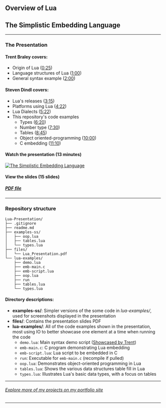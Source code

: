 ## Overview of Lua
## The Simplistic Embedding Language

---

### The Presentation 
#### Trent Braley covers:
* Origin of Lua ([0:25](https://www.youtube.com/watch?v=QQ7Gw4il9Ow&t=25s))
* Language structures of Lua ([1:00](https://www.youtube.com/watch?v=QQ7Gw4il9Ow&t=60s))
* General syntax example ([2:00](https://www.youtube.com/watch?v=QQ7Gw4il9Ow&t=120s))

#### Steven Dindl covers:
- Lua's releases ([3:15](https://www.youtube.com/watch?v=QQ7Gw4il9Ow&t=195s))
- Platforms using Lua ([4:22](https://www.youtube.com/watch?v=QQ7Gw4il9Ow&t=262s))
- Lua Dialects ([5:22](https://www.youtube.com/watch?v=QQ7Gw4il9Ow&t=322s))
- This repository's code examples 
    - Types ([6:20](https://www.youtube.com/watch?v=QQ7Gw4il9Ow&t=380s))
    - Number type ([7:30](https://www.youtube.com/watch?v=QQ7Gw4il9Ow&t=450s))
    - Tables ([8:45](https://www.youtube.com/watch?v=QQ7Gw4il9Ow&t=525s))
    - Object oriented-programming ([10:00](https://www.youtube.com/watch?v=QQ7Gw4il9Ow&t=600s))
    - C embedding ([11:10](https://www.youtube.com/watch?v=QQ7Gw4il9Ow&t=670s))

#### Watch the presentation (13 minutes)
[![The Simplistic Embedding Language](https://img.youtube.com/vi/QQ7Gw4il9Ow/0.jpg)](https://www.youtube.com/watch?v=QQ7Gw4il9Ow)

#### View the slides (15 slides)
##### [PDF file](https://github.com/stevendindl/Lua-Presentation/raw/main/files/Lua_Presentation.pdf)

---

### Repository structure

```
Lua-Presentation/
├── .gitignore
├── readme.md
├── examples-ss/
│   ├── oop.lua
│   ├── tables.lua
│   └── types.lua
├── files/
│   └── Lua_Presentation.pdf
└── lua-examples/
    ├── demo.lua
    ├── emb-main.c
    ├── emb-script.lua
    ├── oop.lua
    ├── run
    ├── tables.lua
    └── types.lua
```

#### Directory descriptions:
- **examples-ss/**: Simpler versions of the some code in *lua-examples/*, used for screenshots displayed in the presentation
- **files/**: Contains the presentation slides PDF
- **lua-examples/**: All of the code examples shown in the presentation, most using IO to better showcase one element at a time when running the code
    - `demo.lua`:	Main syntax demo script ([Showcased by Trent](https://www.youtube.com/watch?v=QQ7Gw4il9Ow&t=120s))
    - `emb-main.c`:	C program demonstrating Lua embedding
    - `emb-script.lua`:	Lua script to be embedded in C
    - `run`:	Executable for `emb-main.c` (recompile if pulled)
    - `oop.lua`:	Demonstrates object-oriented programming in Lua
    - `tables.lua`:	Shows the various data structures table fill in Lua
    - `types.lua`:	Illustrates Lua's basic data types, with a focus on tables

---
###### [Explore more of my projects on my portfolio site](https://stevendindl.github.io/)

--- 